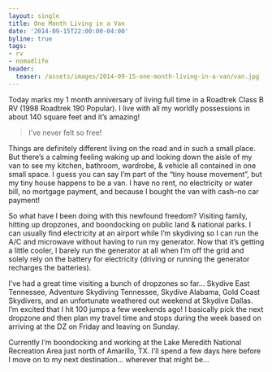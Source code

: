 ```yaml
---
layout: single
title: One Month Living in a Van
date: '2014-09-15T22:00:00-04:00'
byline: true
tags:
- rv
- nomadlife
header:
  teaser: /assets/images/2014-09-15-one-month-living-in-a-van/van.jpg
---
```


Today marks my 1 month anniversary of living full time in a Roadtrek Class B RV (1998 Roadtrek 190 Popular). I live with all my worldly possessions in about 140 square feet and it’s amazing!

> I’ve never felt so free!

Things are definitely different living on the road and in such a small place. But there’s a calming feeling waking up and looking down the aisle of my van to see my kitchen, bathroom, wardrobe, & vehicle all contained in one small space. I guess you can say I’m part of the “tiny house movement”, but my tiny house happens to be a van. I have no rent, no electricity or water bill, no mortgage payment, and because I bought the van with cash–no car payment!

So what have I been doing with this newfound freedom? Visiting family, hitting up dropzones, and boondocking on public land & national parks. I can usually find electricity at an airport while I’m skydiving so I can run the A/C and microwave without having to run my generator. Now that it’s getting a little cooler, I barely run the generator at all when I’m off the grid and solely rely on the battery for electricity (driving or running the generator recharges the batteries).

I’ve had a great time visiting a bunch of dropzones so far... Skydive East Tennessee, Adventure Skydiving Tennessee, Skydive Alabama, Gold Coast Skydivers, and an unfortunate weathered out weekend at Skydive Dallas. I’m excited that I hit 100 jumps a few weekends ago! I basically pick the next dropzone and then plan my travel time and stops during the week based on  arriving at the DZ on Friday and leaving on Sunday.

Currently I’m boondocking and working at the Lake Meredith National Recreation Area just north of Amarillo, TX. I’ll spend a few days here before I move on to my next destination... wherever that might be...

